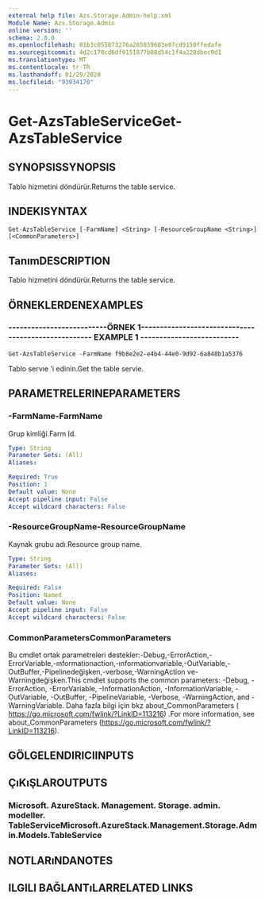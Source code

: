 ```yaml
---
external help file: Azs.Storage.Admin-help.xml
Module Name: Azs.Storage.Admin
online version: ''
schema: 2.0.0
ms.openlocfilehash: 01b3c055873276a265859683e07cd9150ffedafe
ms.sourcegitcommit: 4d2c178cd6df9151877b08d54c1f4a228dbec9d1
ms.translationtype: MT
ms.contentlocale: tr-TR
ms.lasthandoff: 01/29/2020
ms.locfileid: "93934170"
---
```

# <span data-ttu-id="913d6-101">Get-AzsTableService</span><span class="sxs-lookup"><span data-stu-id="913d6-101">Get-AzsTableService</span></span>

## <span data-ttu-id="913d6-102">SYNOPSIS</span><span class="sxs-lookup"><span data-stu-id="913d6-102">SYNOPSIS</span></span>
<span data-ttu-id="913d6-103">Tablo hizmetini döndürür.</span><span class="sxs-lookup"><span data-stu-id="913d6-103">Returns the table service.</span></span>

## <span data-ttu-id="913d6-104">INDEKI</span><span class="sxs-lookup"><span data-stu-id="913d6-104">SYNTAX</span></span>

```
Get-AzsTableService [-FarmName] <String> [-ResourceGroupName <String>] [<CommonParameters>]
```

## <span data-ttu-id="913d6-105">Tanım</span><span class="sxs-lookup"><span data-stu-id="913d6-105">DESCRIPTION</span></span>
<span data-ttu-id="913d6-106">Tablo hizmetini döndürür.</span><span class="sxs-lookup"><span data-stu-id="913d6-106">Returns the table service.</span></span>

## <span data-ttu-id="913d6-107">ÖRNEKLERDEN</span><span class="sxs-lookup"><span data-stu-id="913d6-107">EXAMPLES</span></span>

### <span data-ttu-id="913d6-108">--------------------------ÖRNEK 1--------------------------</span><span class="sxs-lookup"><span data-stu-id="913d6-108">-------------------------- EXAMPLE 1 --------------------------</span></span>
```
Get-AzsTableService -FarmName f9b8e2e2-e4b4-44e0-9d92-6a848b1a5376
```

<span data-ttu-id="913d6-109">Tablo servıe 'i edinin.</span><span class="sxs-lookup"><span data-stu-id="913d6-109">Get the table servie.</span></span>

## <span data-ttu-id="913d6-110">PARAMETRELERINE</span><span class="sxs-lookup"><span data-stu-id="913d6-110">PARAMETERS</span></span>

### <span data-ttu-id="913d6-111">-FarmName</span><span class="sxs-lookup"><span data-stu-id="913d6-111">-FarmName</span></span>
<span data-ttu-id="913d6-112">Grup kimliği.</span><span class="sxs-lookup"><span data-stu-id="913d6-112">Farm Id.</span></span>

```yaml
Type: String
Parameter Sets: (All)
Aliases: 

Required: True
Position: 1
Default value: None
Accept pipeline input: False
Accept wildcard characters: False
```

### <span data-ttu-id="913d6-113">-ResourceGroupName</span><span class="sxs-lookup"><span data-stu-id="913d6-113">-ResourceGroupName</span></span>
<span data-ttu-id="913d6-114">Kaynak grubu adı.</span><span class="sxs-lookup"><span data-stu-id="913d6-114">Resource group name.</span></span>

```yaml
Type: String
Parameter Sets: (All)
Aliases: 

Required: False
Position: Named
Default value: None
Accept pipeline input: False
Accept wildcard characters: False
```

### <span data-ttu-id="913d6-115">CommonParameters</span><span class="sxs-lookup"><span data-stu-id="913d6-115">CommonParameters</span></span>
<span data-ttu-id="913d6-116">Bu cmdlet ortak parametreleri destekler:-Debug,-ErrorAction,-ErrorVariable,-ınformationaction,-ınformationvariable,-OutVariable,-OutBuffer,-Pipelinedeğişken,-verbose,-WarningAction ve-Warningdeğişken.</span><span class="sxs-lookup"><span data-stu-id="913d6-116">This cmdlet supports the common parameters: -Debug, -ErrorAction, -ErrorVariable, -InformationAction, -InformationVariable, -OutVariable, -OutBuffer, -PipelineVariable, -Verbose, -WarningAction, and -WarningVariable.</span></span> <span data-ttu-id="913d6-117">Daha fazla bilgi için bkz about_CommonParameters ( https://go.microsoft.com/fwlink/?LinkID=113216) .</span><span class="sxs-lookup"><span data-stu-id="913d6-117">For more information, see about_CommonParameters (https://go.microsoft.com/fwlink/?LinkID=113216).</span></span>

## <span data-ttu-id="913d6-118">GÖLGELENDIRICI</span><span class="sxs-lookup"><span data-stu-id="913d6-118">INPUTS</span></span>

## <span data-ttu-id="913d6-119">ÇıKıŞLAR</span><span class="sxs-lookup"><span data-stu-id="913d6-119">OUTPUTS</span></span>

### <span data-ttu-id="913d6-120">Microsoft. AzureStack. Management. Storage. admin. modeller. TableService</span><span class="sxs-lookup"><span data-stu-id="913d6-120">Microsoft.AzureStack.Management.Storage.Admin.Models.TableService</span></span>

## <span data-ttu-id="913d6-121">NOTLARıNDA</span><span class="sxs-lookup"><span data-stu-id="913d6-121">NOTES</span></span>

## <span data-ttu-id="913d6-122">ILGILI BAĞLANTıLAR</span><span class="sxs-lookup"><span data-stu-id="913d6-122">RELATED LINKS</span></span>

